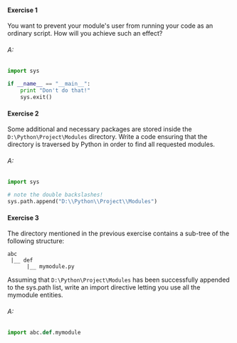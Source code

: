 #### Exercise 1
 
You want to prevent your module's user from running your code as an ordinary script. How will you achieve such an effect?

###### A: 
```python
import sys

if __name__ == "__main__":
    print "Don't do that!"
    sys.exit()
```

#### Exercise 2

Some additional and necessary packages are stored inside the `D:\Python\Project\Modules` directory. Write a code ensuring that the directory is traversed by Python in order to find all requested modules.

###### A: 
```python
import sys

# note the double backslashes!
sys.path.append("D:\\Python\\Project\\Modules")
```

#### Exercise 3

The directory mentioned in the previous exercise contains a sub-tree of the following structure:

```
abc
 |__ def
      |__ mymodule.py

```

Assuming that `D:\Python\Project\Modules` has been successfully appended to the sys.path list, write an import directive letting you use all the mymodule entities.

###### A: 
```python 
import abc.def.mymodule
```